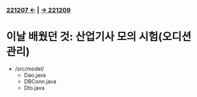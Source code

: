 ﻿### [221207 ←](/221205-_JSP/221207/) | [→ 221209](/221205-_JSP/221209/)

# 이날 배웠던 것: 산업기사 모의 시험(오디션 관리)

- /src/model/
    - Dao.java
    - DBConn.java
    - Dto.java
